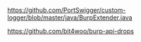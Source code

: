 https://github.com/PortSwigger/custom-logger/blob/master/java/BurpExtender.java

https://github.com/bit4woo/burp-api-drops